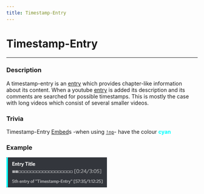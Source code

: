 ```yaml
---
title: Timestamp-Entry
---
```

# Timestamp-Entry
---
### Description
A timestamp-entry is an [entry]() which provides chapter-like information about its content. When a youtube [entry]() is added its description and its comments are searched for possible timestamps. This is mostly the case with long videos which consist of several smaller videos.
### Trivia
Timestamp-Entry [Embed]()s -when using [`!np`]()- have the colour **<font color=#00FFFF>cyan</font>**
### Example
![Timestamp-Entry example image](images/timestamp-entry.png)
